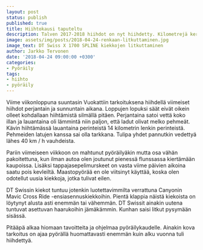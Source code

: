 ```yaml
---
layout: post
status: publish
published: true
title: Hiihtokausi taputeltu
description: Talven 2017-2018 hiihdot on nyt hiihdetty. Kilometrejä kertyi ladulta mukaan 1282 kilometriä. Suurin syy muhkeaan lukuun on loistava hiihtotalvi.
image: assets/img/posts/2018-04-24-renkaan-litkuttaminen.jpg
image_text: DT Swiss X 1700 SPLINE kiekkojen litkuttaminen
author: Jarkko Tervonen
date: '2018-04-24 09:00:00 +0300'
categories:
- Pyöräily
tags:
- hiihto
- pyöräily
---
```

Viime viikonloppuna suuntasin Vuokattiin tarkoituksena hiihdellä viimeiset hiihdot perjantain ja sunnuntain aikana. Loppujen lopuksi säät eivät oikein olleet kohdallaan hiihtämistä silmällä pitäen. Perjantaina satoi vettä koko illan ja lauantaina oli lämmintä niin paljon, että ladut olivat melko pehmeät. Kävin hiihtämässä lauantaina perinteistä 14 kilometrin lenkin perinteistä. Pehmeiden latujen kanssa sai olla tarkkana. Tulipa yhdet pannutkin vedettyä lähes 40 km / h vauhdeista.

<!-- more -->

Pariin viimeiseen viikkoon on mahtunut pyöräilyäkin mutta osa vähän pakoitettuna, kun ilman autoa olen joutunut pienessä flunssassa kiertämään kaupoissa. Lisäksi tappajasepelimurskeet on vasta viime päivien aikoina saatu pois kevleiltä. Maastopyörää en ole viitsinyt käyttää, koska olen odotellut uusia kiekkoja, jotka tulivat eilen.

DT Swissin kiekot tuntuu jotenkin luotettavimmilta verrattuna Canyonin Mavic Cross Ride -ensiasennuskiekkoihin. Pientä klappia näistä kiekoista on löytynyt alusta asti enemmän tai vähemmän. DT Swissit ainakin uutena tuntuvat asettuvan haarukoihin jämäkämmin. Kunhan saisi litkut pysymään sisässä.

Pitääpä alkaa hiomaan tavoitteita ja ohjelmaa pyöräilykaudelle. Ainakin kova tarkoitus on ajaa pyörällä huomattavasti enemmän kuin alku vuonna tuli hiihdettyä.
